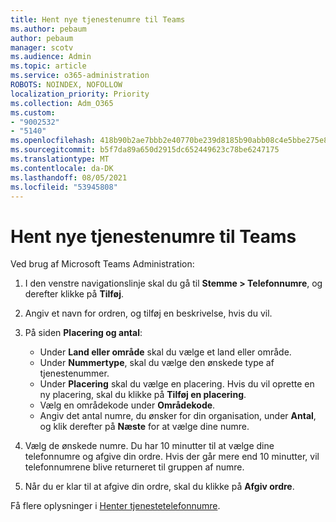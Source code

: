 ```yaml
---
title: Hent nye tjenestenumre til Teams
ms.author: pebaum
author: pebaum
manager: scotv
ms.audience: Admin
ms.topic: article
ms.service: o365-administration
ROBOTS: NOINDEX, NOFOLLOW
localization_priority: Priority
ms.collection: Adm_O365
ms.custom:
- "9002532"
- "5140"
ms.openlocfilehash: 418b90b2ae7bbb2e40770be239d8185b90abb08c4e5bbe275e80f64966e97413
ms.sourcegitcommit: b5f7da89a650d2915dc652449623c78be6247175
ms.translationtype: MT
ms.contentlocale: da-DK
ms.lasthandoff: 08/05/2021
ms.locfileid: "53945808"
---
```

# <a name="get-new-service-numbers-for-teams"></a>Hent nye tjenestenumre til Teams

Ved brug af Microsoft Teams Administration:

1. I den venstre navigationslinje skal du gå til **Stemme > Telefonnumre**, og derefter klikke på **Tilføj**.
2. Angiv et navn for ordren, og tilføj en beskrivelse, hvis du vil.
3. På siden **Placering og antal**:

    - Under **Land eller område** skal du vælge et land eller område.
    - Under **Nummertype**, skal du vælge den ønskede type af tjenestenummer.
    - Under **Placering** skal du vælge en placering. Hvis du vil oprette en ny placering, skal du klikke på **Tilføj en placering**.
    - Vælg en områdekode under **Områdekode**.
    - Angiv det antal numre, du ønsker for din organisation, under **Antal**, og klik derefter på **Næste** for at vælge dine numre.
    
4. Vælg de ønskede numre. Du har 10 minutter til at vælge dine telefonnumre og afgive din ordre. Hvis der går mere end 10 minutter, vil telefonnumrene blive returneret til gruppen af numre.
5. Når du er klar til at afgive din ordre, skal du klikke på **Afgiv ordre**.

Få flere oplysninger i [Henter tjenestetelefonnumre](https://docs.microsoft.com/microsoftteams/getting-service-phone-numbers).
